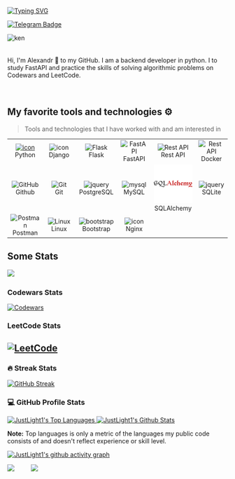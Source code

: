 [![Typing SVG](https://readme-typing-svg.herokuapp.com?font=Fira+Code&size=40&pause=1000&center=true&width=900&height=100&lines=Python+Backend+Developer)](https://git.io/typing-svg)

[![Telegram Badge](https://img.shields.io/badge/-Light_88-blue?style=social&logo=telegram&link=https://t.me/Light_88)](https://t.me/Light_88)

<img src="https://panels.twitch.tv/panel-74912926-image-61862319-bc3b-43fb-9d8f-16b3668398d6"  alt="ken" align="left">
<br><br><br>
Hi, I'm Alexandr 👋
to my GitHub. I am a backend developer in python. I to study FastAPI and practice the skills of solving algorithmic problems on Codewars and LeetCode.
<br><br><br>

## My favorite tools and technologies ⚙️

> Tools and technologies that I have worked with and am interested in

<div align=center>
<table>
  <tr>
    <td align="center" width="96">
      <a href="#macropower-tech">
        <img src="https://techstack-generator.vercel.app/python-icon.svg" alt="icon" width="65" height="65" />
      </a>
      <br>Python
    </td>
       <td align="center" width="96">
        <img src="https://techstack-generator.vercel.app/django-icon.svg" alt="icon" width="65" height="65" />
      <br>Django
    </td>
        <td align="center" width="96">
        <img src="https://skillicons.dev/icons?i=flask" width="48" height="48" alt="Flask" />
      <br>Flask
          </td>
        <td align="center" width="96">
        <img src="https://skillicons.dev/icons?i=fastapi" width="48" height="48" alt="FastAPI" />
      <br>FastAPI
    </td>
          <td align="center" width="96">
        <img src="https://techstack-generator.vercel.app/restapi-icon.svg" width="65" height="65" alt="Rest API" />
      <br>Rest API
    </td>
          <td align="center" width="96">
        <img src="https://techstack-generator.vercel.app/docker-icon.svg" width="65" height="65" alt="Rest API" />
      <br>Docker
    </td>
    </tr>
    <tr>
    </td>
      <td align="center" width="96">
        <img src="https://skillicons.dev/icons?i=github" width="48" height="48" alt="GitHub" />
      <br>Github
    </td>
    <td align="center" width="96">
        <img src="https://skillicons.dev/icons?i=git" width="48" height="48" alt="Git" />
      <br>Git
    </td>
      <td align="center" width="96">
        <img src="https://skillicons.dev/icons?i=postgres" width="48" height="48" alt="jquery" />
      <br>PostgreSQL
      </td>
        <td align="center" width="96">
        <img src="https://techstack-generator.vercel.app/mysql-icon.svg" width="48" height="48" alt="mysql" />
      <br>MySQL
            </td>
        <td align="center" width="96">
        <img src="https://raw.githubusercontent.com/devicons/devicon/6910f0503efdd315c8f9b858234310c06e04d9c0/icons/sqlalchemy/sqlalchemy-original-wordmark.svg" width="" height="" alt="SQLAlchemy" />
      <br>SQLAlchemy
    </td>
    <td align="center" width="96">
        <img src="https://skillicons.dev/icons?i=sqlite" width="48" height="48" alt="jquery" />
      <br>SQLite
    </tr>
    </td>
        <td align="center" width="96">
        <img src="https://skillicons.dev/icons?i=postman" width="48" height="48" alt="Postman" />
      <br>Postman
      </td>
        <td align="center" width="96">
        <img src="https://skillicons.dev/icons?i=linux" width="48" height="48" alt="Linux" />
      <br>Linux
    </td>
    <td align="center"  width="96">
        <img src="https://skillicons.dev/icons?i=bootstrap" width="48" height="48" alt="bootstrap" />
      <br>Bootstrap
          </td>
    <td align="center" width="96">
        <img src="https://techstack-generator.vercel.app/nginx-icon.svg" alt="icon" width="50" height="50" />
      <br>Nginx
  </tr>
 <tr>
 </tr>
</table>
</div>

## Some Stats

![](https://komarev.com/ghpvc/?username=JustLight1&style=flat-square&color=blue)

<h3>Codewars Stats</h3>

[![Codewars](https://www.codewars.com/users/JustLight1/badges/large)](https://www.codewars.com/users/JustLight1)

<h3>LeetCode Stats</h3>

## [![LeetCode](https://leetcode-stats-six.vercel.app/api?username=JustLight1&theme=dark)](https://leetcode.com/JustLight1/)

<h3>🔥 Streak Stats</h3>

[![GitHub Streak](http://github-readme-streak-stats.herokuapp.com?user=JustLight1&theme=tokyonight&hide_border=true)](https://git.io/streak-stats)

<h3>💻 GitHub Profile Stats</h3>

<a href="https://github.com/anuraghazra/github-readme-stats">
  <img alt="JustLight1's Top Languages" src="https://github-readme-stats.vercel.app/api/top-langs/?username=JustLight1&langs_count=8&layout=compact&theme=tokyonight&hide_border=true" height="192px"/>
</a>
<a href="https://github.com/anuraghazra/github-readme-stats">
  <img alt="JustLight1's Github Stats" src="https://github-readme-stats.vercel.app/api/?username=JustLight1&show_icons=true&theme=tokyonight&hide_border=true" height="192px"/>
</a>
<br/>

<b>Note:</b> Top languages is only a metric of the languages my public code consists of and doesn't reflect experience or skill level.

[![JustLight1's github activity graph](https://github-readme-activity-graph.vercel.app/graph?username=JustLight1&theme=tokyo-night)](https://github.com/ashutosh00710/github-readme-activity-graph)
<br/>

<div>
  <img src="https://media1.tenor.com/m/fiFkzs-VqbwAAAAC/madzyy.gif" width= "450px" >
  <img src="https://aniyuki.com/wp-content/uploads/2021/12/aniyuki-anime-girl-87.gif" width= "450px" align="right">
</div>
